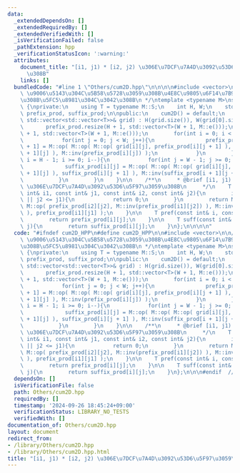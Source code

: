 ```yaml
---
data:
  _extendedDependsOn: []
  _extendedRequiredBy: []
  _extendedVerifiedWith: []
  _isVerificationFailed: false
  _pathExtension: hpp
  _verificationStatusIcon: ':warning:'
  attributes:
    document_title: "[i1, j1) * [i2, j2) \u306E\u7DCF\u7A4D\u3092\u53D6\u5F97\u3059\
      \u308B"
    links: []
  bundledCode: "#line 1 \"Others/cum2D.hpp\"\n\n\n\n#include <vector>\n\n/**\n * @remark\
    \ \u9006\u5143\u304C\u5B58\u5728\u3059\u308B\u4E8C\u9805\u6F14\u7B97\u3067\u3042\
    \u308B\u5FC5\u8981\u304C\u3042\u308B\n */\ntemplate <typename M>\nstruct cum2D\
    \ {\nprivate:\n    using T = typename M::S;\n    int H, W;\n    std::vector<std::vector<T>>\
    \ prefix_prod, suffix_prod;\n\npublic:\n    cum2D() = default;\n    cum2D(const\
    \ std::vector<std::vector<T>>& grid) : H(grid.size()), W(grid[0].size()) {\n \
    \       prefix_prod.resize(H + 1, std::vector<T>(W + 1, M::e()));\n        suffix_prod.resize(H\
    \ + 1, std::vector<T>(W + 1, M::e()));\n        for(int i = 0; i < H; i++){\n\
    \            for(int j = 0; j < W; j++){\n                prefix_prod[i + 1][j\
    \ + 1] = M::op( M::op( M::op( grid[i][j], prefix_prod[i][j + 1] ), prefix_prod[i\
    \ + 1][j] ), M::inv(prefix_prod[i][j]) );\n            }\n        }\n        for(int\
    \ i = H - 1; i >= 0; i--){\n            for(int j = W - 1; j >= 0; j--){\n   \
    \             suffix_prod[i][j] = M::op( M::op( M::op( grid[i][j], suffix_prod[i\
    \ + 1][j] ), suffix_prod[i][j + 1] ), M::inv(suffix_prod[i + 1][j + 1]) );\n \
    \           }\n        }\n    }\n\n    /**\n     * @brief [i1, j1) * [i2, j2)\
    \ \u306E\u7DCF\u7A4D\u3092\u53D6\u5F97\u3059\u308B\n     */\n    T prod(const\
    \ int& i1, const int& j1, const int& i2, const int& j2){\n        if(i2 <= i1\
    \ || j2 <= j1){\n            return 0;\n        }\n        return M::op( M::op(\
    \ M::op( prefix_prod[i2][j2], M::inv(prefix_prod[i1][j2]) ), M::inv(prefix_prod[i2][j1])\
    \ ), prefix_prod[i1][j1] );\n    }\n\n    T pref(const int& i, const int& j){\n\
    \        return prefix_prod[i][j];\n    }\n\n    T suff(const int& i, const int&\
    \ j){\n        return suffix_prod[i][j];\n    }\n};\n\n\n\n"
  code: "#ifndef cum2D_HPP\n#define cum2D_HPP\n\n#include <vector>\n\n/**\n * @remark\
    \ \u9006\u5143\u304C\u5B58\u5728\u3059\u308B\u4E8C\u9805\u6F14\u7B97\u3067\u3042\
    \u308B\u5FC5\u8981\u304C\u3042\u308B\n */\ntemplate <typename M>\nstruct cum2D\
    \ {\nprivate:\n    using T = typename M::S;\n    int H, W;\n    std::vector<std::vector<T>>\
    \ prefix_prod, suffix_prod;\n\npublic:\n    cum2D() = default;\n    cum2D(const\
    \ std::vector<std::vector<T>>& grid) : H(grid.size()), W(grid[0].size()) {\n \
    \       prefix_prod.resize(H + 1, std::vector<T>(W + 1, M::e()));\n        suffix_prod.resize(H\
    \ + 1, std::vector<T>(W + 1, M::e()));\n        for(int i = 0; i < H; i++){\n\
    \            for(int j = 0; j < W; j++){\n                prefix_prod[i + 1][j\
    \ + 1] = M::op( M::op( M::op( grid[i][j], prefix_prod[i][j + 1] ), prefix_prod[i\
    \ + 1][j] ), M::inv(prefix_prod[i][j]) );\n            }\n        }\n        for(int\
    \ i = H - 1; i >= 0; i--){\n            for(int j = W - 1; j >= 0; j--){\n   \
    \             suffix_prod[i][j] = M::op( M::op( M::op( grid[i][j], suffix_prod[i\
    \ + 1][j] ), suffix_prod[i][j + 1] ), M::inv(suffix_prod[i + 1][j + 1]) );\n \
    \           }\n        }\n    }\n\n    /**\n     * @brief [i1, j1) * [i2, j2)\
    \ \u306E\u7DCF\u7A4D\u3092\u53D6\u5F97\u3059\u308B\n     */\n    T prod(const\
    \ int& i1, const int& j1, const int& i2, const int& j2){\n        if(i2 <= i1\
    \ || j2 <= j1){\n            return 0;\n        }\n        return M::op( M::op(\
    \ M::op( prefix_prod[i2][j2], M::inv(prefix_prod[i1][j2]) ), M::inv(prefix_prod[i2][j1])\
    \ ), prefix_prod[i1][j1] );\n    }\n\n    T pref(const int& i, const int& j){\n\
    \        return prefix_prod[i][j];\n    }\n\n    T suff(const int& i, const int&\
    \ j){\n        return suffix_prod[i][j];\n    }\n};\n\n\n#endif  // cum2D_HPP"
  dependsOn: []
  isVerificationFile: false
  path: Others/cum2D.hpp
  requiredBy: []
  timestamp: '2024-09-26 18:45:24+09:00'
  verificationStatus: LIBRARY_NO_TESTS
  verifiedWith: []
documentation_of: Others/cum2D.hpp
layout: document
redirect_from:
- /library/Others/cum2D.hpp
- /library/Others/cum2D.hpp.html
title: "[i1, j1) * [i2, j2) \u306E\u7DCF\u7A4D\u3092\u53D6\u5F97\u3059\u308B"
---
```

